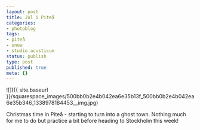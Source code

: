 ```yaml
---
layout: post
title: Jul i Piteå
categories:
- photoblog
tags:
- piteå
- snow
- studio acusticum
status: publish
type: post
published: true
meta: {}
---
```


![]({{ site.baseurl }}/squarespace_images/500bb0b2e4b042ea6e35b13f_500bb0b2e4b042ea6e35b346_1338978184453__img.jpg)
  


Christmas time in Piteå - starting to turn into a ghost town. Nothing much for me to do but practice a bit before heading to Stockholm this week!
